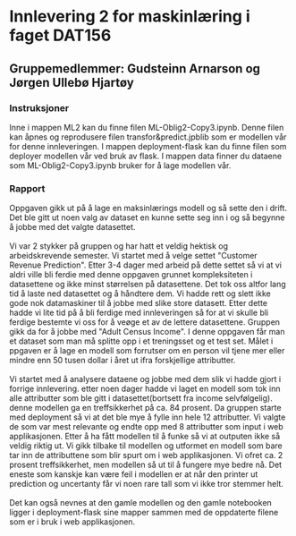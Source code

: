 <h1>Innlevering 2 for maskinlæring i faget DAT156</h1>
<h2>Gruppemedlemmer: Gudsteinn Arnarson og Jørgen Ullebø Hjartøy</h2>
<h3>Instruksjoner</h3>
Inne i mappen ML2 kan du finne filen ML-Oblig2-Copy3.ipynb. Denne filen kan åpnes og reprodusere filen transfor&predict.jpblib som er modellen vår for denne innleveringen. 
I mappen deployment-flask kan du finne filen som deployer modellen vår ved bruk av flask. 
I mappen data finner du dataene som ML-Oblig2-Copy3.ipynb bruker for å lage modellen vår.

<h3>Rapport</h3>
Oppgaven gikk ut på å lage en maksinlærings modell og så sette den i drift. Det ble gitt ut noen valg av dataset en kunne sette seg inn i og så begynne å jobbe med det
valgte datasettet. 
<br>
<br>
Vi var 2 stykker på gruppen og har hatt et veldig hektisk og arbeidskrevende semester. Vi startet med å velge settet "Customer Revenue Prediction". 
Etter 3-4 dager med arbeid på dette settet så vi at vi aldri ville bli ferdie med denne oppgaven grunnet kompleksiteten i datasettene og ikke minst størrelsen på datasettene. 
Det tok oss altfor lang tid å laste ned datasettet og å håndtere dem. Vi hadde rett og slett ikke gode nok datamaskiner til å jobbe med slike store datasett. 
Etter dette hadde vi lite tid på å bli ferdige med innleveringen så for at vi skulle bli ferdige bestemte vi oss for å veøge et av de lettere datasettene. 
Gruppen gikk da for å jobbe med "Adult Census Income". I denne oppgaven får man et dataset som man må splitte opp i et treningsset og et test set. Målet i ppgaven er å 
lage en modell som forrutser om en person vil tjene mer eller mindre enn 50 tusen dollar i året ut ifra forskjellige attributter.
<br>
<br>
Vi startet med å analysere dataene og jobbe med dem slik vi hadde gjort i forrige innlevering. etter noen dager hadde vi laget en modell som tok inn alle attributter som 
ble gitt i datasettet(bortsett fra income selvfølgelig). denne modellen ga en treffsikkerhet på ca. 84 prosent. 
Da gruppen starte med deployment så vi at det ble mye å fylle inn hele 12 attributter. Vi valgte de som var mest relevante og endte opp med 8 attributter som input i 
web applikasjonen. Etter å ha fått modellen til å funke så vi at outputen ikke så veldig riktig ut. Vi gikk tilbake til modellen og utformet en modell som bare tar inn de 
attributtene som blir spurt om i web applikasjonen. Vi ofret ca. 2 prosent treffsikkerhet, men modellen så ut til å fungere mye bedre nå. Det eneste som kanskje kan være feil i modellen er at når den printer ut prediction og uncertanty får vi noen rare tall som vi ikke tror stemmer helt.
<br>
<br>
Det kan også nevnes at den gamle modellen og den gamle notebooken ligger i deployment-flask sine mapper sammen med de oppdaterte filene som er i bruk i web applikasjonen. 
